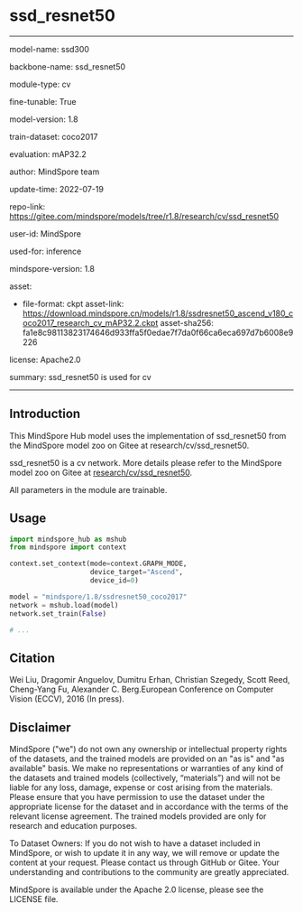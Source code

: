 # ssd_resnet50

---

model-name: ssd300

backbone-name: ssd_resnet50

module-type: cv

fine-tunable: True

model-version: 1.8

train-dataset: coco2017

evaluation: mAP32.2

author: MindSpore team

update-time: 2022-07-19

repo-link: <https://gitee.com/mindspore/models/tree/r1.8/research/cv/ssd_resnet50>

user-id: MindSpore

used-for: inference

mindspore-version: 1.8

asset:

-
    file-format: ckpt
    asset-link: <https://download.mindspore.cn/models/r1.8/ssdresnet50_ascend_v180_coco2017_research_cv_mAP32.2.ckpt>
    asset-sha256: fa1e8c98113823174646d933ffa5f0edae7f7da0f66ca6eca697d7b6008e9226

license: Apache2.0

summary: ssd_resnet50 is used for cv

---

## Introduction

This MindSpore Hub model uses the implementation of ssd_resnet50 from the MindSpore model zoo on Gitee at research/cv/ssd_resnet50.

ssd_resnet50 is a cv network. More details please refer to the MindSpore model zoo on Gitee at [research/cv/ssd_resnet50](https://gitee.com/mindspore/models/blob/r1.8/research/cv/ssd_resnet50/README.md).

All parameters in the module are trainable.

## Usage

```python
import mindspore_hub as mshub
from mindspore import context

context.set_context(mode=context.GRAPH_MODE,
                    device_target="Ascend",
                    device_id=0)

model = "mindspore/1.8/ssdresnet50_coco2017"
network = mshub.load(model)
network.set_train(False)

# ...
```

## Citation

Wei Liu, Dragomir Anguelov, Dumitru Erhan, Christian Szegedy, Scott Reed, Cheng-Yang Fu, Alexander C. Berg.European Conference on Computer Vision (ECCV), 2016 (In press).

## Disclaimer

MindSpore ("we") do not own any ownership or intellectual property rights of the datasets, and the trained models are provided on an "as is" and "as available" basis. We make no representations or warranties of any kind of the datasets and trained models (collectively, “materials”) and will not be liable for any loss, damage, expense or cost arising from the materials. Please ensure that you have permission to use the dataset under the appropriate license for the dataset and in accordance with the terms of the relevant license agreement. The trained models provided are only for research and education purposes.

To Dataset Owners: If you do not wish to have a dataset included in MindSpore, or wish to update it in any way, we will remove or update the content at your request. Please contact us through GitHub or Gitee. Your understanding and contributions to the community are greatly appreciated.

MindSpore is available under the Apache 2.0 license, please see the LICENSE file.
